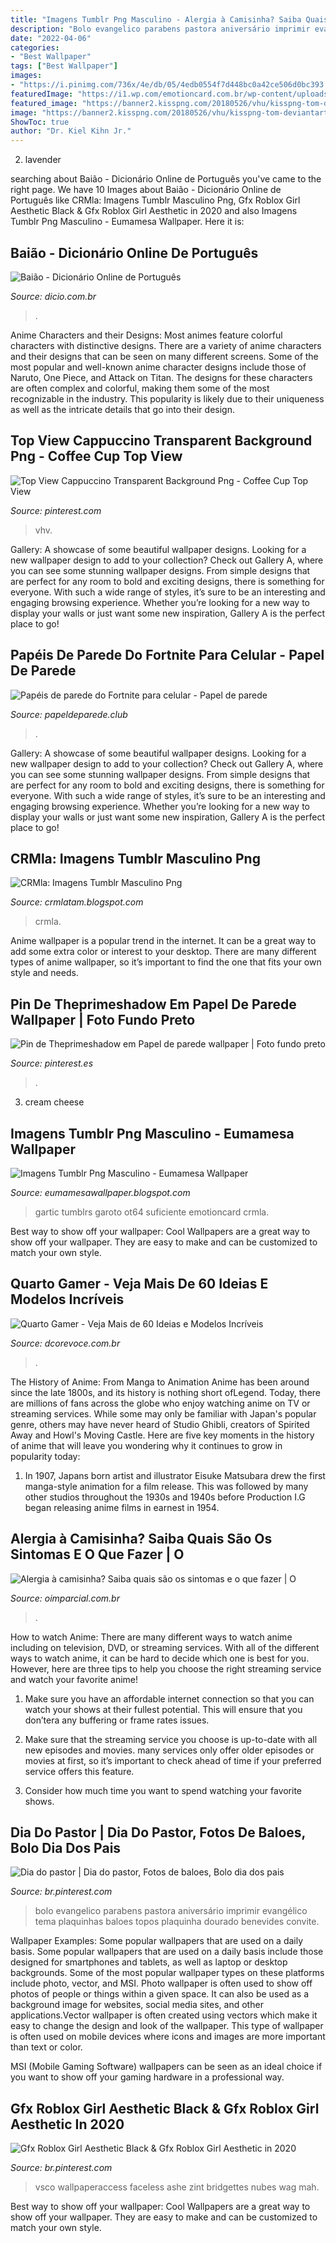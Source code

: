 ```yaml
---
title: "Imagens Tumblr Png Masculino - Alergia à Camisinha? Saiba Quais São Os Sintomas E O Que Fazer"
description: "Bolo evangelico parabens pastora aniversário imprimir evangélico tema plaquinhas baloes topos plaquinha dourado benevides convite"
date: "2022-04-06"
categories:
- "Best Wallpaper"
tags: ["Best Wallpaper"]
images:
- "https://i.pinimg.com/736x/4e/db/05/4edb0554f7d448bc0a42ce506d0bc393.jpg"
featuredImage: "https://i1.wp.com/emotioncard.com.br/wp-content/uploads/2018/10/garota-tumblr.png?resize=510%2C420&amp;ssl=1"
featured_image: "https://banner2.kisspng.com/20180526/vhu/kisspng-tom-deviantart-tumblr-5b099efd0ad3c5.3569843815273571810444.jpg"
image: "https://banner2.kisspng.com/20180526/vhu/kisspng-tom-deviantart-tumblr-5b099efd0ad3c5.3569843815273571810444.jpg"
ShowToc: true
author: "Dr. Kiel Kihn Jr."
---
```



2. lavender 

	

		
searching about Baião - Dicionário Online de Português you've came to the right page. We have 10 Images about Baião - Dicionário Online de Português like CRMla: Imagens Tumblr Masculino Png, Gfx Roblox Girl Aesthetic Black &amp; Gfx Roblox Girl Aesthetic in 2020 and also Imagens Tumblr Png Masculino - Eumamesa Wallpaper. Here it is:
		
    
## Baião - Dicionário Online De Português

<img loading=lazy src="https://s.dicio.com.br/baiao.png" onerror="this.onerror=null;this.src='https://tse3.mm.bing.net/th?id=OIP.ohTufkTOpW0Am4rdwYFGPwHaD4&amp;pid=15.1';" alt="Baião - Dicionário Online de Português">

_Source: dicio.com.br_

>. 

	

Anime Characters and their Designs: Most animes feature colorful characters with distinctive designs.
There are a variety of anime characters and their designs that can be seen on many different screens. Some of the most popular and well-known anime character designs include those of Naruto, One Piece, and Attack on Titan. The designs for these characters are often complex and colorful, making them some of the most recognizable in the industry. This popularity is likely due to their uniqueness as well as the intricate details that go into their design.

    
## Top View Cappuccino Transparent Background Png - Coffee Cup Top View

<img loading=lazy src="https://i.pinimg.com/736x/4a/c4/77/4ac477a80e6e6d682baee725b22b8634.jpg" onerror="this.onerror=null;this.src='https://tse4.mm.bing.net/th?id=OIP.RUYk8NggV-BaSvytO06HgQHaE0&amp;pid=15.1';" alt="Top View Cappuccino Transparent Background Png - Coffee Cup Top View">

_Source: pinterest.com_

>vhv. 

	

Gallery: A showcase of some beautiful wallpaper designs.
Looking for a new wallpaper design to add to your collection? Check out Gallery A, where you can see some stunning wallpaper designs. From simple designs that are perfect for any room to bold and exciting designs, there is something for everyone. With such a wide range of styles, it’s sure to be an interesting and engaging browsing experience. Whether you’re looking for a new way to display your walls or just want some new inspiration, Gallery A is the perfect place to go!





	
	
    
## Papéis De Parede Do Fortnite Para Celular - Papel De Parede

<img loading=lazy src="https://papeldeparede.club/wp-content/uploads/2019/05/Fortnite-4.jpg" onerror="this.onerror=null;this.src='https://tse2.mm.bing.net/th?id=OIP.WYQwABKOJRqTNPC3CL3UFwHaNK&amp;pid=15.1';" alt="Papéis de parede do Fortnite para celular - Papel de parede">

_Source: papeldeparede.club_

>. 

	

Gallery: A showcase of some beautiful wallpaper designs.
Looking for a new wallpaper design to add to your collection? Check out Gallery A, where you can see some stunning wallpaper designs. From simple designs that are perfect for any room to bold and exciting designs, there is something for everyone. With such a wide range of styles, it’s sure to be an interesting and engaging browsing experience. Whether you’re looking for a new way to display your walls or just want some new inspiration, Gallery A is the perfect place to go!





	
	
    
## CRMla: Imagens Tumblr Masculino Png

<img loading=lazy src="https://banner2.kisspng.com/20180526/vhu/kisspng-tom-deviantart-tumblr-5b099efd0ad3c5.3569843815273571810444.jpg" onerror="this.onerror=null;this.src='https://tse3.mm.bing.net/th?id=OIP._G1wzne1KyhniFmrTorFvQHaGv&amp;pid=15.1';" alt="CRMla: Imagens Tumblr Masculino Png">

_Source: crmlatam.blogspot.com_

>crmla. 

	

Anime wallpaper is a popular trend in the internet. It can be a great way to add some extra color or interest to your desktop. There are many different types of anime wallpaper, so it’s important to find the one that fits your own style and needs.

    
## Pin De Theprimeshadow Em Papel De Parede Wallpaper | Foto Fundo Preto

<img loading=lazy src="https://i.pinimg.com/736x/90/f2/24/90f22480af694abf7794bd0a8b1daac4.jpg" onerror="this.onerror=null;this.src='https://tse1.mm.bing.net/th?id=OIP.e8EJdDqmgqLkZkZjPKUh1QHaQD&amp;pid=15.1';" alt="Pin de Theprimeshadow em Papel de parede wallpaper | Foto fundo preto">

_Source: pinterest.es_

>. 

	

3. cream cheese 

    
## Imagens Tumblr Png Masculino - Eumamesa Wallpaper

<img loading=lazy src="https://i1.wp.com/emotioncard.com.br/wp-content/uploads/2018/10/garota-tumblr.png?resize=510%2C420&amp;ssl=1" onerror="this.onerror=null;this.src='https://tse3.mm.bing.net/th?id=OIP.t5pMLQe9efbTxyYpG8WEiwHaGG&amp;pid=15.1';" alt="Imagens Tumblr Png Masculino - Eumamesa Wallpaper">

_Source: eumamesawallpaper.blogspot.com_

>gartic tumblrs garoto ot64 suficiente emotioncard crmla. 

	

Best way to show off your wallpaper:
Cool Wallpapers are a great way to show off your wallpaper. They are easy to make and can be customized to match your own style.

    
## Quarto Gamer - Veja Mais De 60 Ideias E Modelos Incríveis

<img loading=lazy src="http://www.dcorevoce.com.br/wp-content/uploads/2017/09/Decoração-com-neon.jpg" onerror="this.onerror=null;this.src='https://tse1.mm.bing.net/th?id=OIP.YNvMKiWx5SH2Q3YvpnabvwHaEK&amp;pid=15.1';" alt="Quarto Gamer - Veja Mais de 60 Ideias e Modelos Incríveis">

_Source: dcorevoce.com.br_

>. 

	

The History of Anime: From Manga to Animation
Anime has been around since the late 1800s, and its history is nothing short ofLegend. Today, there are millions of fans across the globe who enjoy watching anime on TV or streaming services. While some may only be familiar with Japan's popular genre, others may have never heard of Studio Ghibli, creators of Spirited Away and Howl's Moving Castle. Here are five key moments in the history of anime that will leave you wondering why it continues to grow in popularity today:
1) In 1907, Japans born artist and illustrator Eisuke Matsubara drew the first manga-style animation for a film release. This was followed by many other studios throughout the 1930s and 1940s before Production I.G began releasing anime films in earnest in 1954.

    
## Alergia à Camisinha? Saiba Quais São Os Sintomas E O Que Fazer | O

<img loading=lazy src="https://oimparcial.com.br/app/uploads/2020/02/camisinhas-e1512595696710.jpg" onerror="this.onerror=null;this.src='https://tse2.mm.bing.net/th?id=OIP.qR9dw6vjjXKanHZ3guYvLgHaEL&amp;pid=15.1';" alt="Alergia à camisinha? Saiba quais são os sintomas e o que fazer | O">

_Source: oimparcial.com.br_

>. 

	

How to watch Anime: There are many different ways to watch anime including on television, DVD, or streaming services.
With all of the different ways to watch anime, it can be hard to decide which one is best for you. However, here are three tips to help you choose the right streaming service and watch your favorite anime!
1. Make sure you have an affordable internet connection so that you can watch your shows at their fullest potential. This will ensure that you don’tera any buffering or frame rates issues.

2. Make sure that the streaming service you choose is up-to-date with all new episodes and movies. many services only offer older episodes or movies at first, so it’s important to check ahead of time if your preferred service offers this feature.

3. Consider how much time you want to spend watching your favorite shows.

    
## Dia Do Pastor | Dia Do Pastor, Fotos De Baloes, Bolo Dia Dos Pais

<img loading=lazy src="https://i.pinimg.com/736x/39/4a/af/394aaf2f3b47073885f8dd1282fb04ad.jpg" onerror="this.onerror=null;this.src='https://tse2.mm.bing.net/th?id=OIP.iLL5iEmLrI5Iap5LlGS54wHaKe&amp;pid=15.1';" alt="Dia do pastor | Dia do pastor, Fotos de baloes, Bolo dia dos pais">

_Source: br.pinterest.com_

>bolo evangelico parabens pastora aniversário imprimir evangélico tema plaquinhas baloes topos plaquinha dourado benevides convite. 

	

Wallpaper Examples: Some popular wallpapers that are used on a daily basis.
Some popular wallpapers that are used on a daily basis include those designed for smartphones and tablets, as well as laptop or desktop backgrounds. Some of the most popular wallpaper types on these platforms include photo, vector, and MSI. 
Photo wallpaper is often used to show off photos of people or things within a given space. It can also be used as a background image for websites, social media sites, and other applications.Vector wallpaper is often created using vectors which make it easy to change the design and look of the wallpaper. This type of wallpaper is often used on mobile devices where icons and images are more important than text or color. 

MSI (Mobile Gaming Software) wallpapers can be seen as an ideal choice if you want to show off your gaming hardware in a professional way.

    
## Gfx Roblox Girl Aesthetic Black &amp; Gfx Roblox Girl Aesthetic In 2020

<img loading=lazy src="https://i.pinimg.com/736x/4e/db/05/4edb0554f7d448bc0a42ce506d0bc393.jpg" onerror="this.onerror=null;this.src='https://tse4.mm.bing.net/th?id=OIP.J5KXaD3Vi5SL4nJHtmk-uwHaHa&amp;pid=15.1';" alt="Gfx Roblox Girl Aesthetic Black &amp; Gfx Roblox Girl Aesthetic in 2020">

_Source: br.pinterest.com_

>vsco wallpaperaccess faceless ashe zint bridgettes nubes wag mah. 

	

Best way to show off your wallpaper:
Cool Wallpapers are a great way to show off your wallpaper. They are easy to make and can be customized to match your own style.

